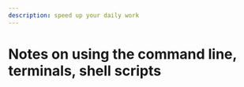 ```yaml
---
description: speed up your daily work
---
```


# Notes on using the command line, terminals, shell scripts

